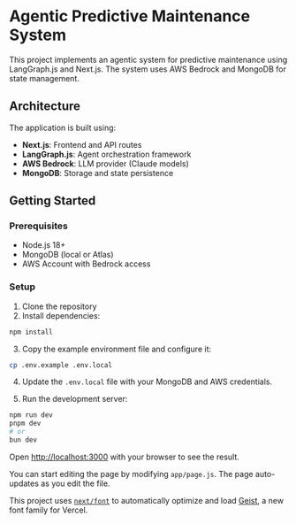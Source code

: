 # Agentic Predictive Maintenance System

This project implements an agentic system for predictive maintenance using LangGraph.js and Next.js. The system uses AWS Bedrock and MongoDB for state management.

## Architecture

The application is built using:

- **Next.js**: Frontend and API routes
- **LangGraph.js**: Agent orchestration framework
- **AWS Bedrock**: LLM provider (Claude models)
- **MongoDB**: Storage and state persistence

## Getting Started

### Prerequisites

- Node.js 18+
- MongoDB (local or Atlas)
- AWS Account with Bedrock access

### Setup

1. Clone the repository
2. Install dependencies:

```bash
npm install
```

3. Copy the example environment file and configure it:

```bash
cp .env.example .env.local
```

4. Update the `.env.local` file with your MongoDB and AWS credentials.

5. Run the development server:

```bash
npm run dev
pnpm dev
# or
bun dev
```

Open [http://localhost:3000](http://localhost:3000) with your browser to see the result.

You can start editing the page by modifying `app/page.js`. The page auto-updates as you edit the file.

This project uses [`next/font`](https://nextjs.org/docs/app/building-your-application/optimizing/fonts) to automatically optimize and load [Geist](https://vercel.com/font), a new font family for Vercel.
